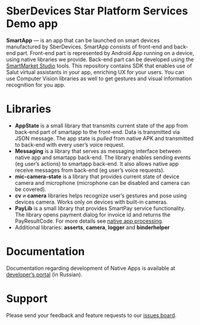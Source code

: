 # SberDevices Star Platform Services Demo app
**SmartApp** — is an app that can be launched on smart devices manufactured by SberDevices. SmartApp consists of front-end and back-end part. Front-end part is represented by Android App running on a device, using native libraries we provide.
Back-end part can be developed using the [SmartMarket Studio](https://developers.sber.ru/studio/) tools.
This repository contains SDK that enables use of Salut virtual assistants in your app, enriching UX for your users.
You can use Computer Vision libraries as well to get gestures and visual information recognition for you app.

# Libraries
* **AppState** is a small library that transmits current state of the app from back-end part of smartapp to the front-end. Data is transmitted via JSON message. The app state is *pulled* from native APK and transmitted to back-end with every user’s voice request.
* **Messaging** is a library that serves as messaging interface between native app and smartapp back-end. The library enables sending events (eg user’s actions) to smartapp back-end. It also allows native app receive messages from back-end (eg user’s voice requests).
* **mic-camera-state** is a library that provides current state of device camera and microphone (microphone can be disabled and camera can be covered).
* **cv** и **camera** libraries helps recognize user’s gestures and pose using devices camera. Works only on devices with built-in cameras.
* **PayLib** is a small library that provides SmartPay service functionality. The library opens payment dialog for invoice id and returns the PayResultCode. For more details see [native app processing](https://developers.sber.ru/docs/ru/va/reference/smartservices/smartpay/processing/nativeapp).
* Additional libraries: **asserts**, **camera**, **logger** and **binderhelper**

# Documentation
Documentation regarding development of Native Apps is available at [developer’s portal](https://developer.sberdevices.ru/docs/ru/methodology/research/nativeapp) (in Russian).

# Support
Please send your feedback and feature requests to our [issues board](https://github.com/sberdevices/native_smartapp_sdk/issues).
